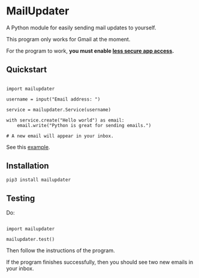 # MailUpdater

A Python module for easily sending mail updates to yourself.

This program only works for Gmail at the moment.

For the program to work, **you must enable [less secure app access](https://myaccount.google.com/security).**

## Quickstart

```python3

import mailupdater

username = input("Email address: ")

service = mailupdater.Service(username)

with service.create("Hello world") as email:
    email.write("Python is great for sending emails.")

# A new email will appear in your inbox.

```

See this [example](mailupdater/example.py).

## Installation

```bash
pip3 install mailupdater
```

## Testing

Do:

```python3

import mailupdater

mailupdater.test()

```

Then follow the instructions of the program.

If the program finishes successfully, then you should see two new emails in your inbox.

